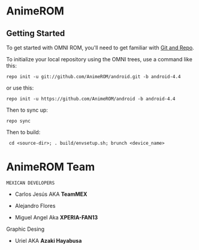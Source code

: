AnimeROM
========


Getting Started
---------------

To get started with OMNI ROM, you'll need to get
familiar with [Git and Repo](http://source.android.com/download/using-repo).

To initialize your local repository using the OMNI trees, use a command like this:

    repo init -u git://github.com/AnimeROM/android.git -b android-4.4

or use this:

    repo init -u https://github.com/AnimeROM/android -b android-4.4

Then to sync up:

    repo sync

Then to build:

     cd <source-dir>; . build/envsetup.sh; brunch <device_name>



AnimeROM Team
===============

    MEXICAN DEVELOPERS

* Carlos Jesús AKA <b>TeamMEX</b>
 
* Alejandro Flores 

* Miguel Angel Aka <b>XPERIA-FAN13</B>


Graphic Desing

* Uriel AKA <b>Azaki Hayabusa</b>
